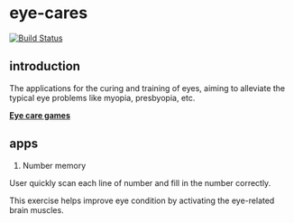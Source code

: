 # eye-cares

[![Build Status](https://travis-ci.org/Williammer/eye-cares.svg?branch=master)](https://travis-ci.org/Williammer/eye-cares)

## introduction
The applications for the curing and training of eyes, aiming to alleviate the typical eye problems like myopia, presbyopia, etc.

**[Eye care games](http://williammer.github.io/eye-cares/)**


## apps
1. Number memory

User quickly scan each line of number and fill in the number correctly.

This exercise helps improve eye condition by activating the eye-related brain muscles.

